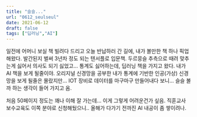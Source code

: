 ```yaml
---
title: "슬슬..."
url: "0612_seulseul"
date: 2021-06-12
draft: false
tags: ["딥러닝","AI"]
---
```

일전에 어머니 보실 책 빌려다 드리고 오늘 반납하러 간 길에, 내가 볼만한 책 하나 픽업해왔다. 발간된지 벌써 3년차 정도 되는 텐서플로 입문책. 두르뭉슬 추측으로 때려 맞추는게 싫어서 의사도 되기 싫었고... 통계도 싫어하는데, 딥러닝 책을 가지고 왔다. 내가 AI 책을 보게 될줄이야. 오리지널 신경망을 공부한 내가 통계에 기반한 인공(가상) 신경망을 보게 될줄은 몰랐지만... IOT 장비로 데이터를 마구마구 만들어내다 보니... 슬슬 볼까 하는 생각이 들어 가지고 옴.

처음 50페이지 정도는 꽤나 이해 잘 가는데... 이게 그렇게 어려운건가 싶음. 직훈교사 보수교육도 이쪽 분야로 신청해뒀으니.. 올해가 다가기 전까진 AI 내공이 좀 쌓이려나.
